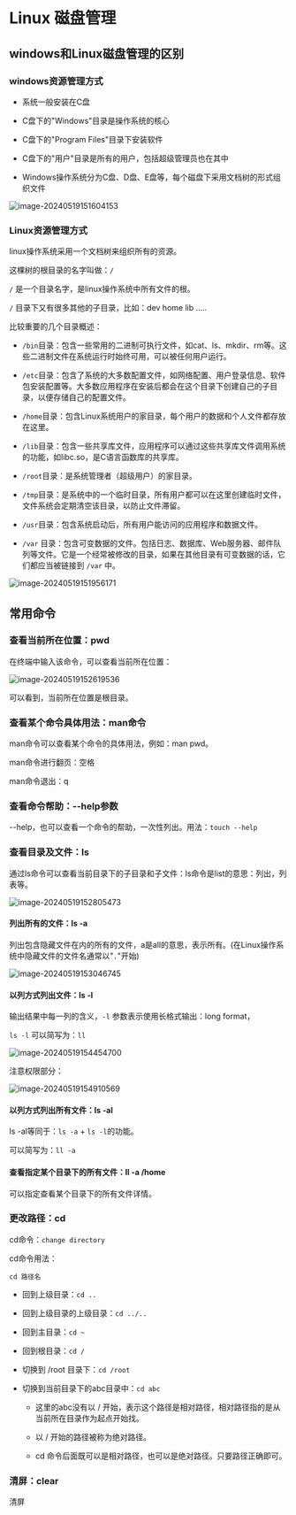 # Linux 磁盘管理

## windows和Linux磁盘管理的区别 

### windows资源管理方式

- 系统一般安装在C盘

- C盘下的"Windows"目录是操作系统的核心

- C盘下的"Program Files"目录下安装软件
- C盘下的"用户"目录是所有的用户，包括超级管理员也在其中
- Windows操作系统分为C盘、D盘、E盘等，每个磁盘下采用文档树的形式组织文件

![image-20240519151604153](https://fastly.jsdelivr.net/gh/LetengZzz/img@main/tc2/img202405191516675.png)

### Linux资源管理方式

linux操作系统采用一个文档树来组织所有的资源。

这棵树的根目录的名字叫做：`/`

`/` 是一个目录名字，是linux操作系统中所有文件的根。

`/` 目录下又有很多其他的子目录，比如：dev home lib .....

比较重要的几个目录概述：

- `/bin`目录：包含一些常用的二进制可执行文件，如cat、ls、mkdir、rm等。这些二进制文件在系统运行时始终可用，可以被任何用户运行。 

- `/etc`目录：包含了系统的大多数配置文件，如网络配置、用户登录信息、软件包安装配置等。大多数应用程序在安装后都会在这个目录下创建自己的子目录，以便存储自己的配置文件。 

- `/home`目录：包含Linux系统用户的家目录，每个用户的数据和个人文件都存放在这里。 

- `/lib`目录：包含一些共享库文件，应用程序可以通过这些共享库文件调用系统的功能，如libc.so，是C语言函数库的共享库。 

- `/root`目录：是系统管理者（超级用户）的家目录。 

- `/tmp`目录：是系统中的一个临时目录，所有用户都可以在这里创建临时文件，文件系统会定期清空该目录，以防止文件滞留。 

- `/usr`目录：包含系统启动后，所有用户能访问的应用程序和数据文件。 

- `/var` 目录：包含可变数据的文件。包括日志、数据库、Web服务器、邮件队列等文件。它是一个经常被修改的目录，如果在其他目录有可变数据的话，它们都应当被链接到 `/var` 中。 

![image-20240519151956171](https://fastly.jsdelivr.net/gh/LetengZzz/img@main/tc2/img202405191519351.png)

## 常用命令

### 查看当前所在位置：pwd

在终端中输入该命令，可以查看当前所在位置：

![image-20240519152619536](https://fastly.jsdelivr.net/gh/LetengZzz/img@main/tc2/img202405191526530.png)

可以看到，当前所在位置是根目录。

### 查看某个命令具体用法：man命令 

man命令可以查看某个命令的具体用法，例如：man pwd。

man命令进行翻页：空格

man命令退出：q

### 查看命令帮助：--help参数 

--help，也可以查看一个命令的帮助，一次性列出。用法：`touch --help`

### 查看目录及文件：ls

通过ls命令可以查看当前目录下的子目录和子文件：ls命令是list的意思：列出，列表等。

![image-20240519152805473](https://fastly.jsdelivr.net/gh/LetengZzz/img@main/tc2/img202405191528876.png)

#### 列出所有的文件：ls -a

列出包含隐藏文件在内的所有的文件，a是all的意思，表示所有。(在Linux操作系统中隐藏文件的文件名通常以"`.`"开始)

![image-20240519153046745](https://fastly.jsdelivr.net/gh/LetengZzz/img@main/tc2/img202405191530213.png)

#### 以列方式列出文件：ls -l

输出结果中每一列的含义，`-l` 参数表示使用长格式输出：long format，

`ls -l` 可以简写为：`ll`

![image-20240519154454700](https://fastly.jsdelivr.net/gh/LetengZzz/img@main/tc2/img202405191544405.png)

注意权限部分：

![image-20240519154910569](https://fastly.jsdelivr.net/gh/LetengZzz/img@main/tc2/img202405191549994.png)

#### 以列方式列出所有文件：ls -al

ls -al等同于：`ls -a` + `ls -l`的功能。

可以简写为：`ll -a`

#### 查看指定某个目录下的所有文件：ll -a /home

可以指定查看某个目录下的所有文件详情。

### 更改路径：cd 

cd命令：`change directory`

cd命令用法：

```shell
cd 路径名
```

- 回到上级目录：`cd ..` 

- 回到上级目录的上级目录：`cd ../.. `

- 回到主目录：`cd ~ `

- 回到根目录：`cd / `

- 切换到 /root 目录下：`cd /root`

- 切换到当前目录下的abc目录中：`cd abc`

  - 这里的abc没有以 / 开始，表示这个路径是相对路径，相对路径指的是从当前所在目录作为起点开始找。

  - 以 / 开始的路径被称为绝对路径。

  - cd 命令后面既可以是相对路径，也可以是绝对路径。只要路径正确即可。

### 清屏：clear

清屏 

